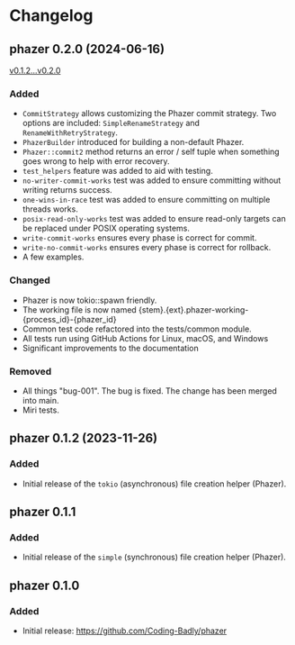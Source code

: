 # Changelog

## phazer 0.2.0 (2024-06-16)
[v0.1.2...v0.2.0](https://github.com/Coding-Badly/phazer/compare/v0.1.2...v0.2.0)

### Added

- `CommitStrategy` allows customizing the Phazer commit strategy.  Two options are included: `SimpleRenameStrategy` and `RenameWithRetryStrategy`.
- `PhazerBuilder` introduced for building a non-default Phazer.
- `Phazer::commit2` method returns an error / self tuple when something goes wrong to help with error recovery.
- `test_helpers` feature was added to aid with testing.
- `no-writer-commit-works` test was added to ensure committing without writing returns success.
- `one-wins-in-race` test was added to ensure committing on multiple threads works.
- `posix-read-only-works` test was added to ensure read-only targets can be replaced under POSIX operating systems.
- `write-commit-works` ensures every phase is correct for commit.
- `write-no-commit-works` ensures every phase is correct for rollback.
- A few examples.

### Changed

- Phazer is now tokio::spawn friendly.
- The working file is now named {stem}.{ext}.phazer-working-{process_id}-{phazer_id}
- Common test code refactored into the tests/common module.
- All tests run using GitHub Actions for Linux, macOS, and Windows
- Significant improvements to the documentation

### Removed

- All things "bug-001".  The bug is fixed.  The change has been merged into main.
- Miri tests.

## phazer 0.1.2 (2023-11-26)

### Added

- Initial release of the `tokio` (asynchronous) file creation helper (Phazer).

## phazer 0.1.1

### Added

- Initial release of the `simple` (synchronous) file creation helper (Phazer).

## phazer 0.1.0

### Added

- Initial release: https://github.com/Coding-Badly/phazer

